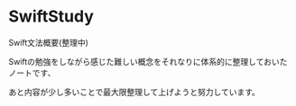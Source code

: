 # SwiftStudy
Swift文法概要(整理中)

Swiftの勉強をしながら感じた難しい概念をそれなりに体系的に整理しておいたノートです、

あと内容が少し多いことで最大限整理して上げようと努力しています。
